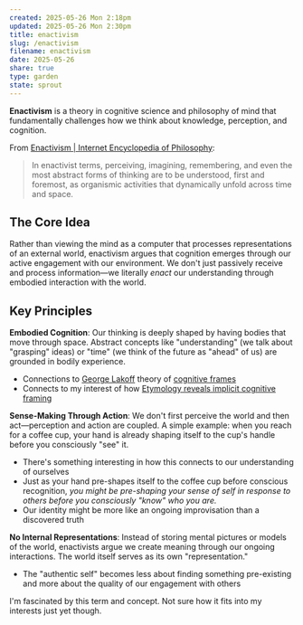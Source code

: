 ```yaml
---
created: 2025-05-26 Mon 2:18pm
updated: 2025-05-26 Mon 2:30pm
title: enactivism
slug: /enactivism
filename: enactivism
date: 2025-05-26
share: true
type: garden
state: sprout
---
```

**Enactivism** is a theory in cognitive science and philosophy of mind that fundamentally challenges how we think about knowledge, perception, and cognition.

From [Enactivism \| Internet Encyclopedia of Philosophy](https://iep.utm.edu/enactivism/): 

> In enactivist terms, perceiving, imagining, remembering, and even the most abstract forms of thinking are to be understood, first and foremost, as organismic activities that dynamically unfold across time and space.

## The Core Idea

Rather than viewing the mind as a computer that processes representations of an external world, enactivism argues that cognition emerges through our active engagement with our environment. We don't just passively receive and process information—we literally _enact_ our understanding through embodied interaction with the world.

## Key Principles

**Embodied Cognition**: Our thinking is deeply shaped by having bodies that move through space. Abstract concepts like "understanding" (we talk about "grasping" ideas) or "time" (we think of the future as "ahead" of us) are grounded in bodily experience.

- Connections to [George Lakoff](george-lakoff) theory of [cognitive frames](cognitive-frames-moc)
- Connects to my interest of how [Etymology reveals implicit cognitive framing](etymology-reveals-implicit-cognitive-framing)

**Sense-Making Through Action**: We don't first perceive the world and then act—perception and action are coupled. A simple example: when you reach for a coffee cup, your hand is already shaping itself to the cup's handle before you consciously "see" it.

- There's something interesting in how this connects to our understanding of ourselves
- Just as your hand pre-shapes itself to the coffee cup before conscious recognition, *you might be pre-shaping your sense of self in response to others before you consciously "know" who you are.*
- Our identity might be more like an ongoing improvisation than a discovered truth

**No Internal Representations**: Instead of storing mental pictures or models of the world, enactivists argue we create meaning through our ongoing interactions. The world itself serves as its own "representation."

- The "authentic self" becomes less about finding something pre-existing and more about the quality of our engagement with others


I'm fascinated by this term and concept. Not sure how it fits into my interests just yet though.